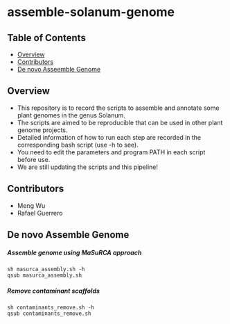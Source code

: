 # assemble-solanum-genome

## Table of Contents

* [Overview](#overview)
* [Contributors](#contributors)
* [De novo Asseemble Genome](#de-novo-assemble-genome)

## Overview
* This repository is to record the scripts to assemble and annotate some plant genomes in the genus Solanum. 
* The scripts are aimed to be reproducible that can be used in other plant genome projects. 
* Detailed information of how to run each step are recorded in the corresponding bash script (use -h to see).
* You need to edit the parameters and program PATH in each script before use.
* We are still updating the scripts and this pipeline! 

## Contributors 
* Meng Wu
* Rafael Guerrero

## De novo Assemble Genome
##### Assemble genome using MaSuRCA approach
```
sh masurca_assembly.sh -h
qsub masurca_assembly.sh
```
##### Remove contaminant scaffolds
```
sh contaminants_remove.sh -h
qsub contaminants_remove.sh
```